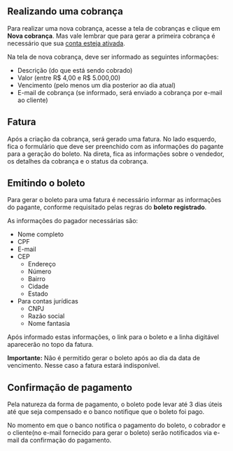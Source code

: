 ## Realizando uma cobrança

Para realizar uma nova cobrança, acesse a tela de cobranças e clique em **Nova cobrança**. Mas vale lembrar que para gerar a primeira cobrança é necessário que sua [conta esteja ativada](cadastro?id=ativa%c3%a7%c3%a3o-da-conta).

Na tela de nova cobrança, deve ser informado as seguintes informações:
- Descrição (do que está sendo cobrado)
- Valor (entre R$ 4,00 e R$ 5.000,00)
- Vencimento (pelo menos um dia posterior ao dia atual)
- E-mail de cobrança (se informado, será enviado a cobrança por e-mail ao cliente)

## Fatura

Após a criação da cobrança, será gerado uma fatura. No lado esquerdo, fica o formulário que deve ser preenchido com as informações do pagante para a geração do boleto. Na direta, fica as informações sobre o vendedor, os detalhes da cobrança e o status da cobrança.

## Emitindo o boleto

Para gerar o boleto para uma fatura é necessário informar as informações do pagante, conforme requisitado pelas regras do **boleto registrado**.

As informações do pagador necessárias são:
- Nome completo
- CPF
- E-mail
- CEP
    - Endereço
    - Número
    - Bairro
    - Cidade
    - Estado
- Para contas jurídicas
    - CNPJ
    - Razão social
    - Nome fantasia

Após informado estas informações, o link para o boleto e a linha digitável aparecerão no topo da fatura.

**Importante:** Não é permitido gerar o boleto após ao dia da data de vencimento. Nesse caso a fatura estará indisponível.

## Confirmação de pagamento

Pela natureza da forma de pagamento, o boleto pode levar até 3 dias úteis até que seja compensado e o banco notifique que o boleto foi pago.

No momento em que o banco notifica o pagamento do boleto, o cobrador e o cliente(no e-mail fornecido para gerar o boleto) serão notificados via e-mail da confirmação do pagamento. 